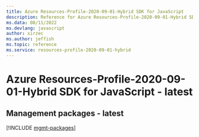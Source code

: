 ```yaml
---
title: Azure Resources-Profile-2020-09-01-Hybrid SDK for JavaScript
description: Reference for Azure Resources-Profile-2020-09-01-Hybrid SDK for JavaScript
ms.data: 08/11/2022
ms.devlang: javascript
author: xirzec
ms.author: jeffish
ms.topic: reference
ms.service: resources-profile-2020-09-01-hybrid
---
```

# Azure Resources-Profile-2020-09-01-Hybrid SDK for JavaScript - latest

## Management packages - latest
[!INCLUDE [mgmt-packages](resources-profile-2020-09-01-hybrid-mgmt-index.md)]
